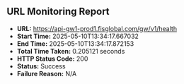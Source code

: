 ## URL Monitoring Report

- **URL:** https://api-gw1-prod1.fisglobal.com/gw/v1/health
- **Start Time:** 2025-05-10T13:34:17.667032
- **End Time:** 2025-05-10T13:34:17.872153
- **Total Time Taken:** 0.205121 seconds
- **HTTP Status Code:** 200
- **Status:** Success
- **Failure Reason:** N/A
